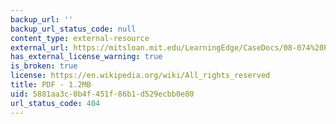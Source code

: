 ```yaml
---
backup_url: ''
backup_url_status_code: null
content_type: external-resource
external_url: https://mitsloan.mit.edu/LearningEdge/CaseDocs/08-074%20PPS%20tv%20Lehrich.pdf
has_external_license_warning: true
is_broken: true
license: https://en.wikipedia.org/wiki/All_rights_reserved
title: PDF - 1.2MB
uid: 5881aa3c-0b4f-451f-86b1-d529ecbb0e80
url_status_code: 404
---
```

